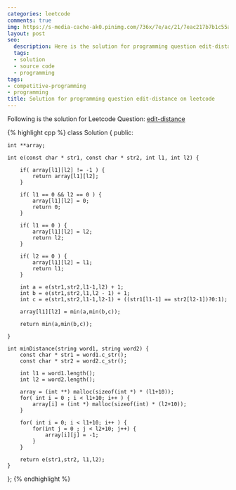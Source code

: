 ```yaml
---
categories: leetcode
comments: true
img: https://s-media-cache-ak0.pinimg.com/736x/7e/ac/21/7eac217b7b1c55ab7fd56758e4e181be.jpg
layout: post
seo:
  description: Here is the solution for programming question edit-distance on leetcode
  tags:
  - solution
  - source code
  - programming
tags:
- competitive-programming
- programming
title: Solution for programming question edit-distance on leetcode
---
```


Following is the solution for Leetcode Question: [edit-distance](https://leetcode.com/problems/edit-distance/)

{% highlight cpp %}
class Solution {
public:

    int **array;

    int e(const char * str1, const char * str2, int l1, int l2) {
        
        if( array[l1][l2] != -1 ) {
            return array[l1][l2];
        }
        
        if( l1 == 0 && l2 == 0 ) {
            array[l1][l2] = 0;
            return 0;
        }
        
        if( l1 == 0 ) {
            array[l1][l2] = l2;
            return l2;
        }
        
        if( l2 == 0 ) {
            array[l1][l2] = l1;
            return l1;
        }
        
        int a = e(str1,str2,l1-1,l2) + 1;
        int b = e(str1,str2,l1,l2 - 1) + 1;
        int c = e(str1,str2,l1-1,l2-1) + ((str1[l1-1] == str2[l2-1])?0:1);
        
        array[l1][l2] = min(a,min(b,c));
        
        return min(a,min(b,c));
        
    }

    int minDistance(string word1, string word2) {
        const char * str1 = word1.c_str();
        const char * str2 = word2.c_str();
        
        int l1 = word1.length();
        int l2 = word2.length();
        
        array = (int **) malloc(sizeof(int *) * (l1+10));
        for( int i = 0 ; i < l1+10; i++ ) {
            array[i] = (int *) malloc(sizeof(int) * (l2+10));
        }
        
        for( int i = 0; i < l1+10; i++ ) {
            for(int j = 0 ; j < l2+10; j++) {
                array[i][j] = -1;
            }
        }
        
        return e(str1,str2, l1,l2);
    }
};
{% endhighlight %}